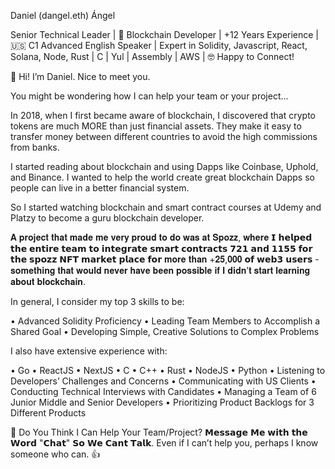 Daniel (dangel.eth) Ángel

Senior Technical Leader | 🔐 Blockchain Developer | +12 Years Experience | 🇺🇸 C1 Advanced English Speaker | Expert in Solidity, Javascript, React, Solana, Node, Rust | C | Yul | Assembly | AWS | 🤓 Happy to Connect!


👋 Hi! I’m Daniel. Nice to meet you.

You might be wondering how I can help your team or your project…

In 2018, when I first became aware of blockchain, I discovered that crypto tokens are much MORE than just financial assets. They make it easy to transfer money between different countries to avoid the high commissions from banks.

I started reading about blockchain and using Dapps like Coinbase, Uphold, and Binance. I wanted to help the world create great blockchain Dapps so people can live in a better financial system.

So I started watching blockchain and smart contract courses at Udemy and Platzy to become a guru blockchain developer.

𝐀 𝐩𝐫𝐨𝐣𝐞𝐜𝐭 𝐭𝐡𝐚𝐭 𝐦𝐚𝐝𝐞 𝐦𝐞 𝐯𝐞𝐫𝐲 𝐩𝐫𝐨𝐮𝐝 𝐭𝐨 𝐝𝐨 𝐰𝐚𝐬 𝐚𝐭 𝐒𝐩𝐨𝐳𝐳, 𝐰𝐡𝐞𝐫𝐞 𝗜 𝗵𝗲𝗹𝗽𝗲𝗱 𝘁𝗵𝗲 𝗲𝗻𝘁𝗶𝗿𝗲 𝘁𝗲𝗮𝗺 𝘁𝗼 𝗶𝗻𝘁𝗲𝗴𝗿𝗮𝘁𝗲 𝘀𝗺𝗮𝗿𝘁 𝗰𝗼𝗻𝘁𝗿𝗮𝗰𝘁𝘀 𝟳𝟮𝟭 𝗮𝗻𝗱 𝟭𝟭𝟱𝟱 𝗳𝗼𝗿 𝘁𝗵𝗲 𝘀𝗽𝗼𝘇𝘇 𝗡𝗙𝗧 𝗺𝗮𝗿𝗸𝗲𝘁 𝗽𝗹𝗮𝗰𝗲 𝗳𝗼𝗿 𝐦𝐨𝐫𝐞 𝐭𝐡𝐚𝐧 +𝟐𝟓,𝟎𝟎𝟎 𝗼𝗳 𝘄𝗲𝗯𝟯 𝘂𝘀𝗲𝗿𝘀 - 𝐬𝐨𝐦𝐞𝐭𝐡𝐢𝐧𝐠 𝐭𝐡𝐚𝐭 𝐰𝐨𝐮𝐥𝐝 𝐧𝐞𝐯𝐞𝐫 𝐡𝐚𝐯𝐞 𝐛𝐞𝐞𝐧 𝐩𝐨𝐬𝐬𝐢𝐛𝐥𝐞 𝐢𝐟 𝐈 𝐝𝐢𝐝𝐧’𝐭 𝐬𝐭𝐚𝐫𝐭 𝐥𝐞𝐚𝐫𝐧𝐢𝐧𝐠 𝐚𝐛𝐨𝐮𝐭 𝐛𝐥𝐨𝐜𝐤𝐜𝐡𝐚𝐢𝐧.

In general, I consider my top 3 skills to be:

• Advanced Solidity Proficiency
• Leading Team Members to Accomplish a Shared Goal
• Developing Simple, Creative Solutions to Complex Problems

I also have extensive experience with:

• Go
• ReactJS
• NextJS
• C
• C++
• Rust
• NodeJS
• Python
• Listening to Developers’ Challenges and Concerns
• Communicating with US Clients
• Conducting Technical Interviews with Candidates
• Managing a Team of 6 Junior Middle and Senior Developers
• Prioritizing Product Backlogs for 3 Different Products

🤔 Do You Think I Can Help Your Team/Project? 
𝗠𝗲𝘀𝘀𝗮𝗴𝗲 𝗠𝗲 𝘄𝗶𝘁𝗵 𝘁𝗵𝗲 𝗪𝗼𝗿𝗱 "𝗖𝗵𝗮𝘁" 𝗦𝗼 𝗪𝗲 𝗖𝗮𝗻𝘁 𝗧𝗮𝗹𝗸.
Even if I can’t help you, perhaps I know someone who can. 👍
